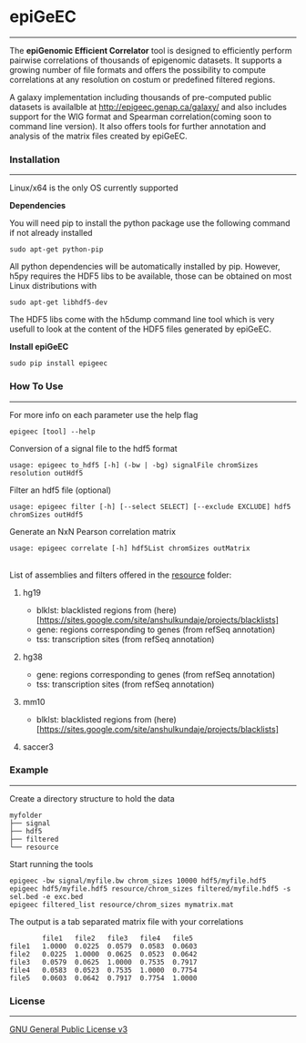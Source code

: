 # epiGeEC
- - - -
The **epiGenomic Efficient Correlator** tool is designed to efficiently perform pairwise correlations of thousands of epigenomic datasets. It supports a growing number of file formats and offers the possibility to compute correlations at any resolution on costum or predefined filtered regions.  
  
A galaxy implementation including thousands of pre-computed public datasets is availalble at http://epigeec.genap.ca/galaxy/ and also includes support for the WIG format and Spearman correlation(coming soon to command line version). It also offers tools for further annotation and analysis of the matrix files created by epiGeEC.

### Installation
- - - -
Linux/x64 is the only OS currently supported

**Dependencies**

You will need pip to install the python package use the following command if not already installed

	sudo apt-get python-pip

All python dependencies will be automatically installed by pip. However, h5py requires the HDF5 libs to be available, those can be obtained on most Linux distributions with  

	sudo apt-get libhdf5-dev
	
The HDF5 libs come with the h5dump command line tool which is very usefull to look at the content of the HDF5 files generated by epiGeEC.  

**Install epiGeEC**

	sudo pip install epigeec

### How To Use
- - - -

For more info on each parameter use the help flag

	epigeec [tool] --help

Conversion of a signal file to the hdf5 format

	usage: epigeec to_hdf5 [-h] (-bw | -bg) signalFile chromSizes resolution outHdf5

Filter an hdf5 file (optional)  

	usage: epigeec filter [-h] [--select SELECT] [--exclude EXCLUDE] hdf5 chromSizes outHdf5

Generate an NxN Pearson correlation matrix  

	usage: epigeec correlate [-h] hdf5List chromSizes outMatrix 
  
‌‌   
List of assemblies and filters offered in the [resource](epigeec/resource) folder:

1. hg19  
    * blklst: blacklisted regions from (here)[https://sites.google.com/site/anshulkundaje/projects/blacklists]  
    * gene: regions corresponding to genes (from refSeq annotation)  
    * tss: transcription sites (from refSeq annotation)  
    
1. hg38    
    * gene: regions corresponding to genes (from refSeq annotation)  
    * tss: transcription sites (from refSeq annotation)  
    
1. mm10   
    * blklst: blacklisted regions from (here)[https://sites.google.com/site/anshulkundaje/projects/blacklists]   
    
1. saccer3 
  
  
### Example
- - - -

Create a directory structure to hold the data

	myfolder  
	├── signal  
	├── hdf5  
	├── filtered
	└── resource 

Start running the tools

	epigeec -bw signal/myfile.bw chrom_sizes 10000 hdf5/myfile.hdf5
	epigeec hdf5/myfile.hdf5 resource/chrom_sizes filtered/myfile.hdf5 -s sel.bed -e exc.bed
	epigeec filtered_list resource/chrom_sizes mymatrix.mat  

The output is a tab separated matrix file with your correlations

			file1	file2	file3	file4	file5  
	file1	1.0000	0.0225	0.0579	0.0583	0.0603  
	file2	0.0225	1.0000	0.0625	0.0523	0.0642  
	file3	0.0579	0.0625	1.0000	0.7535	0.7917  
	file4	0.0583	0.0523	0.7535	1.0000	0.7754  
	file5	0.0603	0.0642	0.7917	0.7754	1.0000  

### License
- - - -
[GNU General Public License v3](LICENSE)
